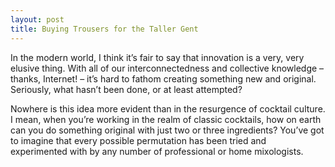 ```yaml
---
layout: post
title: Buying Trousers for the Taller Gent
---
```


In the modern world, I think it’s fair to say that innovation is a very, very elusive thing. With all of our interconnectedness and collective knowledge – thanks, Internet! – it’s hard to fathom creating something new and original. Seriously, what hasn’t been done, or at least attempted?

Nowhere is this idea more evident than in the resurgence of cocktail culture. I mean, when you’re working in the realm of classic cocktails, how on earth can you do something original with just two or three ingredients? You’ve got to imagine that every possible permutation has been tried and experimented with by any number of professional or home mixologists.